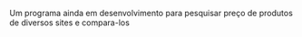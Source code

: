 Um programa ainda em desenvolvimento para pesquisar preço de produtos de diversos sites e compara-los